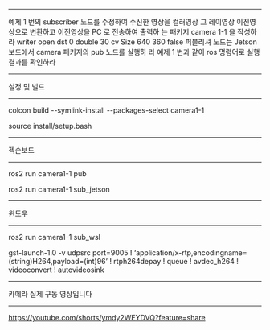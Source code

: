 ***

예제 1 번의 subscriber 노드를 수정하여 수신한 영상을 컬러영상 그
레이영상 이진영상으로 변환하고 이진영상을 PC 로 전송하여 출력하
는 패키지 camera 1-1 을 작성하라
writer open dst 0 double 30 cv Size 640 360 false
퍼블리셔 노드는 Jetson 보드에서 camera 패키지의 pub 노드를 실행하
라
예제 1 번과 같이 ros 명령어로 실행 결과를 확인하라

***

설정 및 빌드

***

colcon build --symlink-install --packages-select camera1-1

source install/setup.bash

***

젝슨보드

***

ros2 run camera1-1 pub

ros2 run camera1-1 sub_jetson

***

윈도우

***

ros2 run camera1-1 sub_wsl

gst-launch-1.0 -v udpsrc port=9005 ! ‘application/x-rtp,encodingname=(string)H264,payload=(int)96’ ! rtph264depay ! queue ! avdec_h264 ! videoconvert ! autovideosink

***

카메라 실제 구동 영상입니다

***

https://youtube.com/shorts/ymdy2WEYDVQ?feature=share
